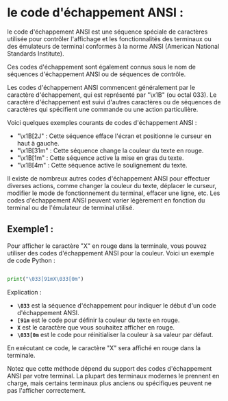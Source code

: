 # le code d'échappement ANSI :

le code d'échappement ANSI est une séquence spéciale de caractères utilisée pour contrôler l'affichage et les fonctionnalités des terminaux ou des émulateurs de terminal conformes à la norme ANSI (American National Standards Institute). 

Ces codes d'échappement sont également connus sous le nom de séquences d'échappement ANSI ou de séquences de contrôle.

Les codes d'échappement ANSI commencent généralement par le caractère d'échappement, qui est représenté par "\x1B" (ou octal 033). Le caractère d'échappement est suivi d'autres caractères ou de séquences de caractères qui spécifient une commande ou une action particulière.

Voici quelques exemples courants de codes d'échappement ANSI :

- "\x1B[2J" : Cette séquence efface l'écran et positionne le curseur en haut à gauche.
- "\x1B[31m" : Cette séquence change la couleur du texte en rouge.
- "\x1B[1m" : Cette séquence active la mise en gras du texte.
- "\x1B[4m" : Cette séquence active le soulignement du texte.

Il existe de nombreux autres codes d'échappement ANSI pour effectuer diverses actions, comme changer la couleur du texte, déplacer le curseur, modifier le mode de fonctionnement du terminal, effacer une ligne, etc. Les codes d'échappement ANSI peuvent varier légèrement en fonction du terminal ou de l'émulateur de terminal utilisé.

## Exemple1 :

Pour afficher le caractère "X" en rouge dans la terminale, vous pouvez utiliser des codes d'échappement ANSI pour la couleur. Voici un exemple de code Python :

```python

print("\033[91mX\033[0m")

```

Explication :

- **`\033`** est la séquence d'échappement pour indiquer le début d'un code d'échappement ANSI.
- **`[91m`** est le code pour définir la couleur du texte en rouge.
- **`X`** est le caractère que vous souhaitez afficher en rouge.
- **`\033[0m`** est le code pour réinitialiser la couleur à sa valeur par défaut.

En exécutant ce code, le caractère "X" sera affiché en rouge dans la terminale.

Notez que cette méthode dépend du support des codes d'échappement ANSI par votre terminal. La plupart des terminaux modernes le prennent en charge, mais certains terminaux plus anciens ou spécifiques peuvent ne pas l'afficher correctement.